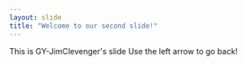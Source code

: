 ```yaml
---
layout: slide
title: "Welcome to our second slide!"
---
```

This is GY-JimClevenger's slide
Use the left arrow to go back!